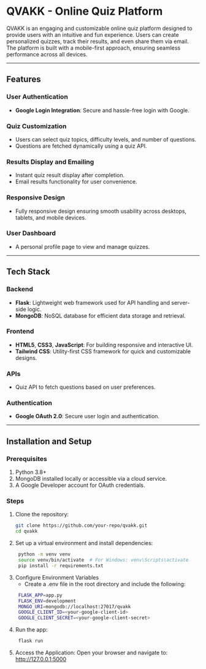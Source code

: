 # QVAKK - Online Quiz Platform  

QVAKK is an engaging and customizable online quiz platform designed to provide users with an intuitive and fun experience. Users can create personalized quizzes, track their results, and even share them via email. The platform is built with a mobile-first approach, ensuring seamless performance across all devices.  

---

## Features  

### User Authentication  
- **Google Login Integration**: Secure and hassle-free login with Google.  

### Quiz Customization  
- Users can select quiz topics, difficulty levels, and number of questions.  
- Questions are fetched dynamically using a quiz API.  

### Results Display and Emailing  
- Instant quiz result display after completion.  
- Email results functionality for user convenience.  

### Responsive Design  
- Fully responsive design ensuring smooth usability across desktops, tablets, and mobile devices.  

### User Dashboard  
- A personal profile page to view and manage quizzes.  

---

## Tech Stack  

### Backend  
- **Flask**: Lightweight web framework used for API handling and server-side logic.  
- **MongoDB**: NoSQL database for efficient data storage and retrieval.  

### Frontend  
- **HTML5**, **CSS3**, **JavaScript**: For building responsive and interactive UI.  
- **Tailwind CSS**: Utility-first CSS framework for quick and customizable designs.  

### APIs  
- Quiz API to fetch questions based on user preferences.  

### Authentication  
- **Google OAuth 2.0**: Secure user login and authentication.  

---

## Installation and Setup  

### Prerequisites  
1. Python 3.8+  
2. MongoDB installed locally or accessible via a cloud service.  
3. A Google Developer account for OAuth credentials.  

### Steps  

1. Clone the repository:  
   ```bash
   git clone https://github.com/your-repo/qvakk.git
   cd qvakk

2. Set up a virtual environment and install dependencies:
   ```bash
    python -m venv venv
    source venv/bin/activate  # For Windows: venv\Scripts\activate
    pip install -r requirements.txt

3. Configure Environment Variables
   - Create a .env file in the root directory and include the following:
   ```bash
    FLASK_APP=app.py
    FLASK_ENV=development
    MONGO_URI=mongodb://localhost:27017/qvakk
    GOOGLE_CLIENT_ID=<your-google-client-id>
    GOOGLE_CLIENT_SECRET=<your-google-client-secret>

4. Run the app:
   ```bash
    flask run

5. Access the Application:
   Open your browser and navigate to: http://127.0.0.1:5000




 








